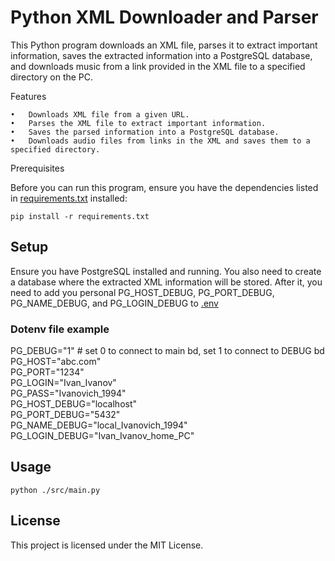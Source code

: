 # Python XML Downloader and Parser

This Python program downloads an XML file, parses it to extract important information, saves the extracted information into a PostgreSQL database, and downloads music from a link provided in the XML file to a specified directory on the PC.

Features

	•	Downloads XML file from a given URL.
	•	Parses the XML file to extract important information.
	•	Saves the parsed information into a PostgreSQL database.
	•	Downloads audio files from links in the XML and saves them to a specified directory.

Prerequisites

Before you can run this program, ensure you have the dependencies listed in [requirements.txt](requirements.txt) installed:

`pip install -r requirements.txt`

## Setup

Ensure you have PostgreSQL installed and running. You also need to create a database where the extracted XML information will be stored.
After it, you need to add you personal PG_HOST_DEBUG, PG_PORT_DEBUG, PG_NAME_DEBUG, and PG_LOGIN_DEBUG to [.env](.env)

### Dotenv file example
PG_DEBUG="1" # set 0 to connect to main bd, set 1 to connect to DEBUG bd\
PG_HOST="abc.com"\
PG_PORT="1234"\
PG_LOGIN="Ivan_Ivanov"\
PG_PASS="Ivanovich_1994"\
PG_HOST_DEBUG="localhost"\
PG_PORT_DEBUG="5432"\
PG_NAME_DEBUG="local_Ivanovich_1994"\
PG_LOGIN_DEBUG="Ivan_Ivanov_home_PC"


## Usage

`python ./src/main.py`

## License

This project is licensed under the MIT License.
